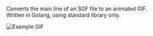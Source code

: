 Converts the main line of an SGF file to an animated GIF.<br>
Written in Golang, using standard library only.

![Example GIF](https://raw.githubusercontent.com/fohristiwhirl/sgf_to_gif/master/dragons.gif)
